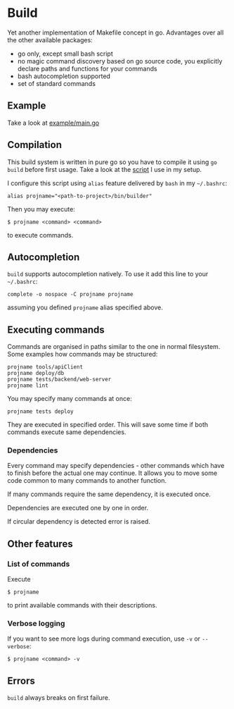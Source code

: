 # Build

Yet another implementation of Makefile concept in go.
Advantages over all the other available packages:
- go only, except small bash script
- no magic command discovery based on go source code, you explicitly
  declare paths and functions for your commands
- bash autocompletion supported
- set of standard commands
  
## Example

Take a look at [example/main.go](../main/example/main.go)
  
## Compilation

This build system is written in pure go so you have to compile it 
using `go build` before first usage. Take a look at the [script](./bin/builder) I use in my setup.

I configure this script using `alias` feature delivered by `bash` in my `~/.bashrc`:

```
alias projname="<path-to-project>/bin/builder"
```

Then you may execute:

```
$ projname <command> <command>
```

to execute commands.

## Autocompletion

`build` supports autocompletion natively. To use it add this line to
your `~/.bashrc`:

```
complete -o nospace -C projname projname
```

assuming you defined `projname` alias specified above.

## Executing commands

Commands are organised in paths similar to the one in normal filesystem.
Some examples how commands may be structured:

```
projname tools/apiClient
projname deploy/db
projname tests/backend/web-server
projname lint
```

You may specify many commands at once:

```
projname tests deploy
```

They are executed in specified order. This will save some time if both commands execute same dependencies.

### Dependencies

Every command may specify dependencies - other commands which have to finish before the actual one may continue.
It allows you to move some code common to many commands to another function.

If many commands require the same dependency, it is executed once. 

Dependencies are executed one by one in order.

If circular dependency is detected error is raised.

## Other features

### List of commands

Execute

```
$ projname
```

to print available commands with their descriptions.

### Verbose logging

If you want to see more logs during command execution, use `-v` or `--verbose`:

```
$ projname <command> -v
```

## Errors

`build` always breaks on first failure.



